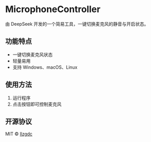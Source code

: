 # MicrophoneController

由 DeepSeek 开发的一个简易工具，一键切换麦克风的静音与开启状态。

## 功能特点

- 一键切换麦克风状态  
- 轻量易用  
- 支持 Windows、macOS、Linux  

## 使用方法

1. 运行程序  
2. 点击按钮即可控制麦克风  

## 开源协议

MIT © [llzgdc](https://github.com/llzgdc)
